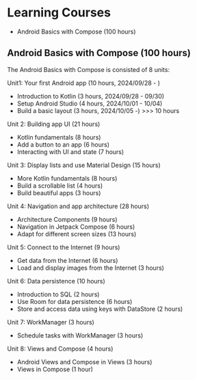 # Learning Courses

- Android Basics with Compose (100 hours)

## Android Basics with Compose (100 hours)

The Android Basics with Compose is consisted of 8 units:

Unit1: Your first Android app (10 hours, 2024/09/28 - )
- Introduction to Kotlin (3 hours, 2024/09/28 - 09/30)
- Setup Android Studio (4 hours, 2024/10/01 - 10/04)
- Build a basic layout (3 hours, 2024/10/05 -) >>> 10 hours

Unit 2: Building app UI (21 hours)
- Kotlin fundamentals (8 hours)
- Add a button to an app (6 hours)
- Interacting with UI and state (7 hours)

Unit 3: Display lists and use Material Design (15 hours)
- More Kotlin fundamentals (8 hours)
- Build a scrollable list (4 hours)
- Build beautiful apps (3 hours)

Unit 4: Navigation and app architecture (28 hours)
- Architecture Components (9 hours)
- Navigation in Jetpack Compose (6 hours)
- Adapt for different screen sizes (13 hours)

Unit 5: Connect to the Internet (9 hours)
- Get data from the Internet (6 hours)
- Load and display images from the Internet (3 hours)

Unit 6: Data persistence (10 hours)
- Introduction to SQL (2 hours)
- Use Room for data persistence (6 hours)
- Store and access data using keys with DataStore (2 hours)

Unit 7: WorkManager (3 hours)
- Schedule tasks with WorkManager (3 hours)

Unit 8: Views and Compose (4 hours)
- Android Views and Compose in Views (3 hours)
- Views in Compose (1 hour)
